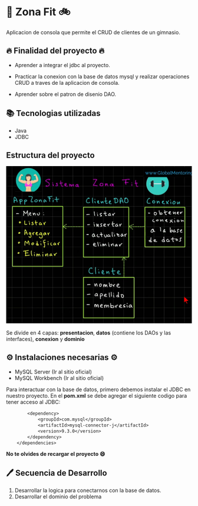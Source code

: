 # :running: Zona Fit :bike:

Aplicacion de consola que permite el CRUD de clientes de un gimnasio.

## :fire: Finalidad del proyecto :fire:

- Aprender a integrar el jdbc al proyecto.

- Practicar la conexion con la base de datos mysql y realizar operaciones CRUD a traves de la aplicacion de consola.

- Aprender sobre el patron de disenio DAO.

## :books: Tecnologias utilizadas

- Java
- JDBC

## Estructura del proyecto

![Visualizacion de la estructura](./src/main/resources/estructura.png)

Se divide en 4 capas: **presentacion**, **datos** (contiene los DAOs y las interfaces), **conexion** y **dominio**

## :gear: Instalaciones necesarias :gear:

- MySQL Server (Ir al sitio oficial)
- MySQL Workbench (Ir al sitio oficial)

Para interactuar con la base de datos, primero debemos instalar el JDBC en nuestro proyecto. En el **pom.xml** se debe agregar el siguiente codigo para tener acceso al JDBC:

```<dependencies>
        <dependency>
            <groupId>com.mysql</groupId>
            <artifactId>mysql-connector-j</artifactId>
            <version>9.3.0</version>
        </dependency>
    </dependencies>
```

**No te olvides de recargar el proyecto :smile:**

## :pen: Secuencia de Desarrollo

1. Desarrollar la logica para conectarnos con la base de datos.
2. Desarrollar el dominio del problema
